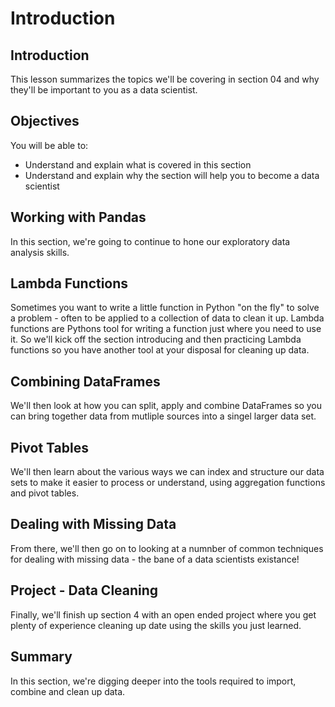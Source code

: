 
# Introduction

## Introduction
This lesson summarizes the topics we'll be covering in section 04 and why they'll be important to you as a data scientist.

## Objectives
You will be able to:
* Understand and explain what is covered in this section
* Understand and explain why the section will help you to become a data scientist

## Working with Pandas

In this section, we're going to continue to hone our exploratory data analysis skills.

## Lambda Functions

Sometimes you want to write a little function in Python "on the fly" to solve a problem - often to be applied to a collection of data to clean it up. Lambda functions are Pythons tool for writing a function just where you need to use it. So we'll kick off the section introducing and then practicing Lambda functions so you have another tool at your disposal for cleaning up data.

## Combining DataFrames

We'll then look at how you can split, apply and combine DataFrames so you can bring together data from mutliple sources into a singel larger data set.

## Pivot Tables

We'll then learn about the various ways we can index and structure our data sets to make it easier to process or understand, using aggregation functions and pivot tables.

## Dealing with Missing Data

From there, we'll then go on to looking at a numnber of common techniques for dealing with missing data - the bane of a data scientists existance!


## Project - Data Cleaning

Finally, we'll finish up section 4 with an open ended project where you get plenty of experience cleaning up date using the skills you just learned.


## Summary

In this section, we're digging deeper into the tools required to import, combine and clean up data.
